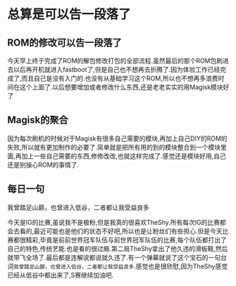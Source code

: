 # 总算是可以告一段落了

## ROM的修改可以告一段落了

今天早上终于完成了ROM的解包修改打包的全部流程.虽然最后的那个ROM包刷进去以后再开机就进入fastboot了,但是自己也不想再去折腾了.因为体验工作已经完成了,而且自己是没有入门的.也没有从基础学习这个ROM,所以也不想再多浪费时间在这个上面了.以后想要增加或者修改什么东西,还是老老实实的用Magisk模块好了

## Magisk的聚合

因为每次刷机的时候对于Magisk有很多自己需要的模块,再加上自己DIY的ROM的失败,所以就有更加制作的必要了.简单就是把所有用的到的模块整合到一个模块里面,再加上一些自己需要的东西,修修改改,也就这样完成了.感觉还是模块好用,自己还是别操心ROM的事情了.

## 每日一句

我曾踏足山巅，也曾进入低谷，二者都让我受益良多

今天是IG的比赛,虽说我不是极粉,但是我真的很喜欢TheShy.所有每次IG的比赛都会去看的,最近可能也是他们的状态不好吧,所以也是让粉丝们有些担心.但是今天比赛都很精彩,毕竟是前前世界冠军队伍与前世界冠军队伍的比赛,每个队伍都打出了自己的特色,传统艺能.也是看的很过瘾.第二局TheShy拿出了他久违的滑板鞋,然后就带飞全场了.最后都是连解说都说就久违了.有一个弹幕就说了这个宝石的一句台词`我曾踏足山巅，也曾进入低谷，二者都让我受益良多`.感觉也是很欣慰,因为TheShy感觉已经从低谷中都出来了,S赛继续加油吧.
